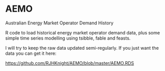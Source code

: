# AEMO
Australian Energy Market Operator Demand History

R code to load historical energy market operator demand data, plus some simple time series modelling using tsibble, fable and feasts.

I will try to keep the raw data updated semi-regularly. If you just want the data you can get it here:

https://github.com/RJHKnight/AEMO/blob/master/AEMO.RDS

